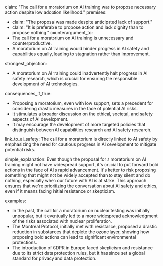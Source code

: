 claim: "The call for a moratorium on AI training was to propose necessary action despite low adoption likelihood."
premises:
  - claim: "The proposal was made despite anticipated lack of support."
  - claim: "It is preferable to propose action and lack dignity than to propose nothing."
counterargument_to:
  - The call for a moratorium on AI training is unnecessary and counterproductive.
  - A moratorium on AI training would hinder progress in AI safety and capabilities equally, leading to stagnation rather than improvement.

strongest_objection:
  - A moratorium on AI training could inadvertently halt progress in AI safety research, which is crucial for ensuring the responsible development of AI technologies.

consequences_if_true:
  - Proposing a moratorium, even with low support, sets a precedent for considering drastic measures in the face of potential AI risks.
  - It stimulates a broader discussion on the ethical, societal, and safety aspects of AI development.
  - It may encourage the development of more targeted policies that distinguish between AI capabilities research and AI safety research.

link_to_ai_safety: The call for a moratorium is directly linked to AI safety by emphasizing the need for cautious progress in AI development to mitigate potential risks.

simple_explanation: Even though the proposal for a moratorium on AI training might not have widespread support, it's crucial to put forward bold actions in the face of AI's rapid advancement. It's better to risk proposing something that might not be widely accepted than to stay silent and do nothing, especially when our future with AI is at stake. This approach ensures that we're prioritizing the conversation about AI safety and ethics, even if it means facing initial resistance or skepticism.

examples:
  - In the past, the call for a moratorium on nuclear testing was initially unpopular, but it eventually led to a more widespread acknowledgment of the risks associated with nuclear proliferation.
  - The Montreal Protocol, initially met with resistance, proposed a drastic reduction in substances that deplete the ozone layer, showing how proposing bold actions can lead to significant environmental protections.
  - The introduction of GDPR in Europe faced skepticism and resistance due to its strict data protection rules, but it has since set a global standard for privacy and data protection.